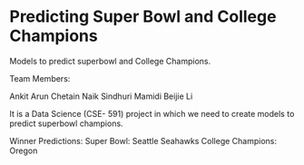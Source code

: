 # Predicting Super Bowl and College Champions
Models to predict superbowl and College Champions.

Team Members:

Ankit Arun
Chetain Naik
Sindhuri Mamidi
Beijie Li

It is a Data Science (CSE- 591) project in which we need to create models to predict superbowl champions.

Winner Predictions:
Super Bowl: Seattle Seahawks
College Champions: Oregon
